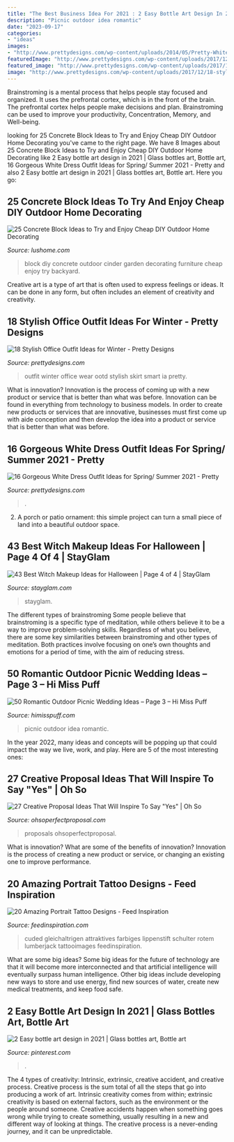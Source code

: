 ```yaml
---
title: "The Best Business Idea For 2021 : 2 Easy Bottle Art Design In 2021"
description: "Picnic outdoor idea romantic"
date: "2023-09-17"
categories:
- "ideas"
images:
- "http://www.prettydesigns.com/wp-content/uploads/2014/05/Pretty-White-Dress-Outfit.jpg"
featuredImage: "http://www.prettydesigns.com/wp-content/uploads/2017/12/18-stylish-office-outfit-ideas-for-winter-2018-2.jpg"
featured_image: "http://www.prettydesigns.com/wp-content/uploads/2017/12/18-stylish-office-outfit-ideas-for-winter-2018-2.jpg"
image: "http://www.prettydesigns.com/wp-content/uploads/2017/12/18-stylish-office-outfit-ideas-for-winter-2018-2.jpg"
---
```



Brainstroming is a mental process that helps people stay focused and organized. It uses the prefrontal cortex, which is in the front of the brain. The prefrontal cortex helps people make decisions and plan. Brainstroming can be used to improve your productivity, Concentration, Memory, and Well-being.

	

		
looking for 25 Concrete Block Ideas to Try and Enjoy Cheap DIY Outdoor Home Decorating you've came to the right page. We have 8 Images about 25 Concrete Block Ideas to Try and Enjoy Cheap DIY Outdoor Home Decorating like 2 Easy bottle art design in 2021 | Glass bottles art, Bottle art, 16 Gorgeous White Dress Outfit Ideas for Spring/ Summer 2021 - Pretty and also 2 Easy bottle art design in 2021 | Glass bottles art, Bottle art. Here you go:
		
    
## 25 Concrete Block Ideas To Try And Enjoy Cheap DIY Outdoor Home Decorating

<img loading=lazy src="https://www.lushome.com/wp-content/uploads/2017/08/cinder-block-furniture-backyard-ideas-4.jpg" onerror="this.onerror=null;this.src='https://tse1.mm.bing.net/th?id=OIP.4P2k5sPHPjA3bv7mYaAafwHaEr&amp;pid=15.1';" alt="25 Concrete Block Ideas to Try and Enjoy Cheap DIY Outdoor Home Decorating">

_Source: lushome.com_

>block diy concrete outdoor cinder garden decorating furniture cheap enjoy try backyard. 

	

Creative art is a type of art that is often used to express feelings or ideas. It can be done in any form, but often includes an element of creativity and creativity.

    
## 18 Stylish Office Outfit Ideas For Winter - Pretty Designs

<img loading=lazy src="http://www.prettydesigns.com/wp-content/uploads/2017/12/18-stylish-office-outfit-ideas-for-winter-2018-2.jpg" onerror="this.onerror=null;this.src='https://tse1.mm.bing.net/th?id=OIP.2hvoyYfLDAQ6KOyWIZkgtQHaLa&amp;pid=15.1';" alt="18 Stylish Office Outfit Ideas for Winter - Pretty Designs">

_Source: prettydesigns.com_

>outfit winter office wear ootd stylish skirt smart ia pretty. 

	

What is innovation?
Innovation is the process of coming up with a new product or service that is better than what was before. Innovation can be found in everything from technology to business models. In order to create new products or services that are innovative, businesses must first come up with aide conception and then develop the idea into a product or service that is better than what was before.

    
## 16 Gorgeous White Dress Outfit Ideas For Spring/ Summer 2021 - Pretty

<img loading=lazy src="http://www.prettydesigns.com/wp-content/uploads/2014/05/Pretty-White-Dress-Outfit.jpg" onerror="this.onerror=null;this.src='https://tse2.mm.bing.net/th?id=OIP._ysiGrs1PknON7qJrHWYwAHaLG&amp;pid=15.1';" alt="16 Gorgeous White Dress Outfit Ideas for Spring/ Summer 2021 - Pretty">

_Source: prettydesigns.com_

>. 

	

2. A porch or patio ornament: this simple project can turn a small piece of land into a beautiful outdoor space. 

    
## 43 Best Witch Makeup Ideas For Halloween | Page 4 Of 4 | StayGlam

<img loading=lazy src="https://stayglam.com/wp-content/uploads/2020/07/Creative-Melting-Green-Witch-Makeup.jpg" onerror="this.onerror=null;this.src='https://tse3.mm.bing.net/th?id=OIP.gt-F0kSqQ1SwCqFFrx8iUQHaLH&amp;pid=15.1';" alt="43 Best Witch Makeup Ideas for Halloween | Page 4 of 4 | StayGlam">

_Source: stayglam.com_

>stayglam. 

	

The different types of brainstroming
Some people believe that brainstroming is a specific type of meditation, while others believe it to be a way to improve problem-solving skills. Regardless of what you believe, there are some key similarities between brainstroming and other types of meditation. Both practices involve focusing on one’s own thoughts and emotions for a period of time, with the aim of reducing stress.

    
## 50 Romantic Outdoor Picnic Wedding Ideas – Page 3 – Hi Miss Puff

<img loading=lazy src="https://www.himisspuff.com/wp-content/uploads/2017/02/Rustic-Outdoor-Picnic-Wedding-Ideas-10.jpg" onerror="this.onerror=null;this.src='https://tse4.mm.bing.net/th?id=OIP.xMLS9Y2keU8EPVrtqmxDRgDMEx&amp;pid=15.1';" alt="50 Romantic Outdoor Picnic Wedding Ideas – Page 3 – Hi Miss Puff">

_Source: himisspuff.com_

>picnic outdoor idea romantic. 

	

In the year 2022, many ideas and concepts will be popping up that could impact the way we live, work, and play. Here are 5 of the most interesting ones:

    
## 27 Creative Proposal Ideas That Will Inspire To Say &quot;Yes&quot; | Oh So

<img loading=lazy src="https://ohsoperfectproposal.com/wp-content/uploads/2017/10/creative-proposal-ideas-surprise-bottle-lynxplanner-via-instagram.jpg" onerror="this.onerror=null;this.src='https://tse1.mm.bing.net/th?id=OIP.Gkpv1GFkTl_gc5WPUqjVRQHaLG&amp;pid=15.1';" alt="27 Creative Proposal Ideas That Will Inspire To Say &quot;Yes&quot; | Oh So">

_Source: ohsoperfectproposal.com_

>proposals ohsoperfectproposal. 

	

What is innovation? What are some of the benefits of innovation?
Innovation is the process of creating a new product or service, or changing an existing one to improve performance.

    
## 20 Amazing Portrait Tattoo Designs - Feed Inspiration

<img loading=lazy src="https://feedinspiration.com/wp-content/uploads/2016/03/3d-shoulder-art-portrait-tattoos-for-women.jpg" onerror="this.onerror=null;this.src='https://tse4.mm.bing.net/th?id=OIP.eT42kIFfnKIH1Wu6oeJ18gHaM8&amp;pid=15.1';" alt="20 Amazing Portrait Tattoo Designs - Feed Inspiration">

_Source: feedinspiration.com_

>cuded gleichaltrigen attraktives farbiges lippenstift schulter rotem lumberjack tattooimages feedinspiration. 

	

What are some big ideas?
Some big ideas for the future of technology are that it will become more interconnected and that artificial intelligence will eventually surpass human intelligence. Other big ideas include developing new ways to store and use energy, find new sources of water, create new medical treatments, and keep food safe.

    
## 2 Easy Bottle Art Design In 2021 | Glass Bottles Art, Bottle Art

<img loading=lazy src="https://i.pinimg.com/736x/a8/61/6c/a8616c07caea9110a1a6ad06da4f8a03.jpg" onerror="this.onerror=null;this.src='https://tse2.mm.bing.net/th?id=OIP.td8fk26bzuTBKjlYIXkZjwHaLH&amp;pid=15.1';" alt="2 Easy bottle art design in 2021 | Glass bottles art, Bottle art">

_Source: pinterest.com_

>. 

	

The 4 types of creativity: Intrinsic, extrinsic, creative accident, and creative process.
Creative process is the sum total of all the steps that go into producing a work of art. Intrinsic creativity comes from within; extrinsic creativity is based on external factors, such as the environment or the people around someone. Creative accidents happen when something goes wrong while trying to create something, usually resulting in a new and different way of looking at things. The creative process is a never-ending journey, and it can be unpredictable.

